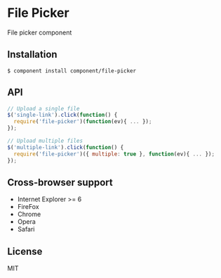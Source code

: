 # File Picker

  File picker component

## Installation

    $ component install component/file-picker

## API

```js
// Upload a single file
$('single-link').click(function() {
  require('file-picker')(function(ev){ ... });
});

// Upload multiple files
$('multiple-link').click(function() {
  require('file-picker')({ multiple: true }, function(ev){ ... });
});
```

## Cross-browser support

 - Internet Explorer >= 6
 - FireFox
 - Chrome
 - Opera
 - Safari

## License

  MIT

